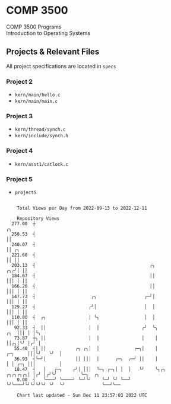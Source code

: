 # COMP 3500
COMP 3500 Programs  
Introduction to Operating Systems  
## Projects & Relevant Files
All project specifications are located in `specs`
### Project 2
- `kern/main/hello.c`
- `kern/main/main.c`
### Project 3
- `kern/thread/synch.c`
- `kern/include/synch.h`
### Project 4
- `kern/asst1/catlock.c`
### Project 5
- `project5`

```

    Total Views per Day from 2022-09-13 to 2022-12-11

    Repository Views
  277.00  ┼                                                                           ╭╮
  258.53  ┤                                                                           ││
  240.07  ┤                                                                           ││ ╭╮
  221.60  ┤                                                                           ││ ││
  203.13  ┤                                           ╭╮                           ╭╮╭╯│ ││
  184.67  ┤                                           ││                           │││ │ ││
  166.20  ┤                                           ││                           │││ │ ││
  147.73  ┤                     ╭╮                  ╭─╯│                           │││ │ ││
  129.27  ┤                    ╭╯│                  │  │                           │││ │ ││
  110.80  ┤  ╭╮                │ ╰╮                 │  │                           │││ │ ││
   92.33  ┤  ││                │  │                ╭╯  ╰╮                      ╭╮  │││ │ │╰╮
   73.87  ┼╮ ││                │  │                │    │                      ││╭╮│╰╯ │╭╯ │
   55.40  ┤│ ││           ╭╮ ╭╮│  │             ╭─╮│    │              ╭─╮     │││╰╯   ╰╯  │
   36.93  ┤╰─╯│           ││ │││  │      ╭─╮  ╭─╯ ││    │              │ │ ╭─╮ │││         │
   18.47  ┤   │   ╭─╮    ╭╯│ │││  ╰─╮ ╭─╮│ │  │   ╰╯    ╰╮╭╮   ╭╮╭╮╭╮╭╮│ │╭╯ │╭╯╰╯         ╰─╮  ╭╮
    0.00  ┤   ╰───╯ ╰────╯ ╰─╯╰╯    ╰─╯ ╰╯ ╰──╯          ╰╯╰───╯╰╯╰╯╰╯╰╯ ╰╯  ╰╯              ╰──╯╰──

    Chart last updated - Sun Dec 11 23:57:03 2022 UTC
    
```
